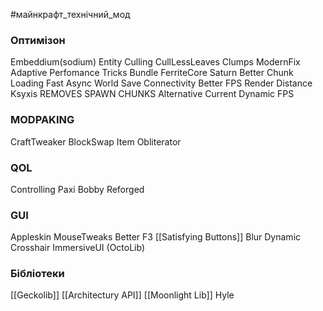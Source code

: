 #майнкрафт_технічний_мод 

### Оптимізон
Embeddium(sodium)
Entity Culling
CullLessLeaves
Clumps
ModernFix
Adaptive Perfomance Tricks Bundle
FerriteCore
Saturn
Better Chunk Loading
Fast Async World Save
Connectivity
Better FPS Render Distance
Ksyxis REMOVES SPAWN CHUNKS
Alternative Current
Dynamic FPS
### MODPAKING
CraftTweaker
BlockSwap
Item Obliterator
### QOL

Controlling
Paxi
Bobby Reforged
### GUI
Appleskin
MouseTweaks
Better F3
[[Satisfying Buttons]]
Blur
Dynamic Crosshair
ImmersiveUI (OctoLib)

### Бібліотеки

[[Geckolib]]
[[Architectury API]]
[[Moonlight Lib]]
Hyle